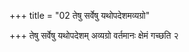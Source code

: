 +++
title = "02 तेषु सर्वेषु यथोपदेशमव्यग्रो"

+++
तेषु सर्वेषु यथोपदेशम् अव्यग्रो वर्तमानः क्षेमं गच्छति २